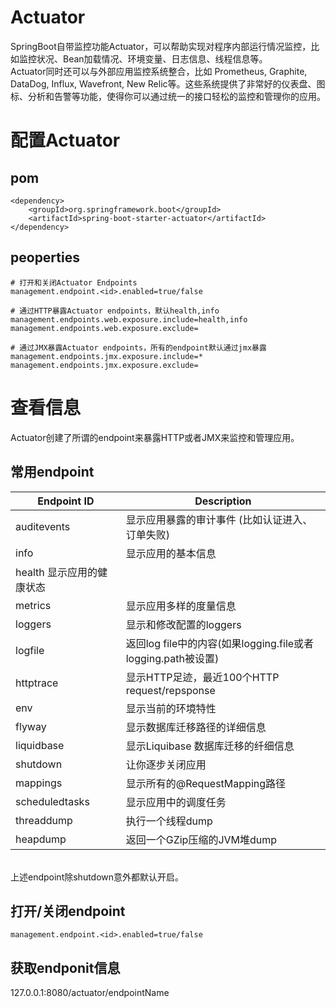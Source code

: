 # Actuator
SpringBoot自带监控功能Actuator，可以帮助实现对程序内部运行情况监控，比如监控状况、Bean加载情况、环境变量、日志信息、线程信息等。
</br>
Actuator同时还可以与外部应用监控系统整合，比如 Prometheus, Graphite, DataDog, Influx, Wavefront, New Relic等。这些系统提供了非常好的仪表盘、图标、分析和告警等功能，使得你可以通过统一的接口轻松的监控和管理你的应用。

# 配置Actuator

## pom
```
<dependency>
    <groupId>org.springframework.boot</groupId>
    <artifactId>spring-boot-starter-actuator</artifactId>
</dependency>
```

## peoperties
```
# 打开和关闭Actuator Endpoints
management.endpoint.<id>.enabled=true/false

# 通过HTTP暴露Actuator endpoints，默认health,info
management.endpoints.web.exposure.include=health,info 
management.endpoints.web.exposure.exclude=

# 通过JMX暴露Actuator endpoints，所有的endpoint默认通过jmx暴露
management.endpoints.jmx.exposure.include=*
management.endpoints.jmx.exposure.exclude=
```

# 查看信息
Actuator创建了所谓的endpoint来暴露HTTP或者JMX来监控和管理应用。

## 常用endpoint

|Endpoint ID |Description|
|--|--|
|auditevents|显示应用暴露的审计事件 (比如认证进入、订单失败)|
|info|显示应用的基本信息|
|health	显示应用的健康状态|
|metrics|显示应用多样的度量信息|
|loggers|显示和修改配置的loggers|
|logfile|返回log file中的内容(如果logging.file或者logging.path被设置)|
|httptrace|显示HTTP足迹，最近100个HTTP request/repsponse|
|env|显示当前的环境特性|
|flyway|显示数据库迁移路径的详细信息|
|liquidbase|显示Liquibase 数据库迁移的纤细信息|
|shutdown|让你逐步关闭应用|
|mappings|显示所有的@RequestMapping路径|
|scheduledtasks|显示应用中的调度任务|
|threaddump|执行一个线程dump|
|heapdump|返回一个GZip压缩的JVM堆dump|

</br>
上述endpoint除shutdown意外都默认开启。

## 打开/关闭endpoint
`management.endpoint.<id>.enabled=true/false`

## 获取endponit信息

127.0.0.1:8080/actuator/endpointName